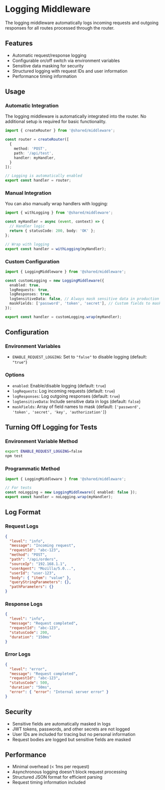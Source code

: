 # Logging Middleware

The logging middleware automatically logs incoming requests and outgoing responses for all routes processed through the router.

## Features

- Automatic request/response logging
- Configurable on/off switch via environment variables
- Sensitive data masking for security
- Structured logging with request IDs and user information
- Performance timing information

## Usage

### Automatic Integration

The logging middleware is automatically integrated into the router. No additional setup is required for basic functionality.

```typescript
import { createRouter } from '@shared/middleware';

const router = createRouter([
  {
    method: 'POST',
    path: '/api/test',
    handler: myHandler,
  }
]);

// Logging is automatically enabled
export const handler = router;
```

### Manual Integration

You can also manually wrap handlers with logging:

```typescript
import { withLogging } from '@shared/middleware';

const myHandler = async (event, context) => {
  // Handler logic
  return { statusCode: 200, body: 'OK' };
};

// Wrap with logging
export const handler = withLogging(myHandler);
```

### Custom Configuration

```typescript
import { LoggingMiddleware } from '@shared/middleware';

const customLogging = new LoggingMiddleware({
  enabled: true,
  logRequests: true,
  logResponses: true,
  logSensitiveData: false, // Always mask sensitive data in production
  maskFields: ['password', 'token', 'secret'], // Custom fields to mask
});

export const handler = customLogging.wrap(myHandler);
```

## Configuration

### Environment Variables

- `ENABLE_REQUEST_LOGGING`: Set to `"false"` to disable logging (default: `"true"`)

### Options

- `enabled`: Enable/disable logging (default: `true`)
- `logRequests`: Log incoming requests (default: `true`)
- `logResponses`: Log outgoing responses (default: `true`)
- `logSensitiveData`: Include sensitive data in logs (default: `false`)
- `maskFields`: Array of field names to mask (default: `['password', 'token', 'secret', 'key', 'authorization']`)

## Turning Off Logging for Tests

### Environment Variable Method
```bash
export ENABLE_REQUEST_LOGGING=false
npm test
```

### Programmatic Method
```typescript
import { LoggingMiddleware } from '@shared/middleware';

// For tests
const noLogging = new LoggingMiddleware({ enabled: false });
export const handler = noLogging.wrap(myHandler);
```

## Log Format

### Request Logs
```json
{
  "level": "info",
  "message": "Incoming request",
  "requestId": "abc-123",
  "method": "POST",
  "path": "/api/orders",
  "sourceIp": "192.168.1.1",
  "userAgent": "Mozilla/5.0...",
  "userId": "user-123",
  "body": { "item": "value" },
  "queryStringParameters": {},
  "pathParameters": {}
}
```

### Response Logs
```json
{
  "level": "info",
  "message": "Request completed",
  "requestId": "abc-123",
  "statusCode": 200,
  "duration": "150ms"
}
```

### Error Logs
```json
{
  "level": "error",
  "message": "Request completed",
  "requestId": "abc-123",
  "statusCode": 500,
  "duration": "50ms",
  "error": { "error": "Internal server error" }
}
```

## Security

- Sensitive fields are automatically masked in logs
- JWT tokens, passwords, and other secrets are not logged
- User IDs are included for tracing but no personal information
- Request bodies are logged but sensitive fields are masked

## Performance

- Minimal overhead (< 1ms per request)
- Asynchronous logging doesn't block request processing
- Structured JSON format for efficient parsing
- Request timing information included